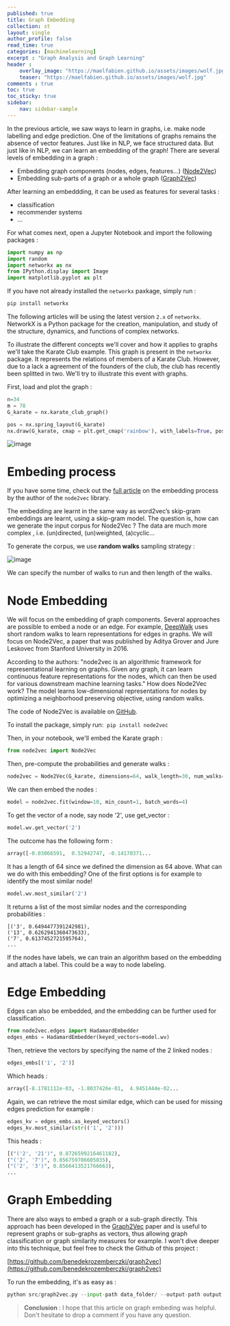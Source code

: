 ```yaml
---
published: true
title: Graph Embedding
collection: st
layout: single
author_profile: false
read_time: true
categories: [machinelearning]
excerpt : "Graph Analysis and Graph Learning"
header :
    overlay_image: "https://maelfabien.github.io/assets/images/wolf.jpg"
    teaser: "https://maelfabien.github.io/assets/images/wolf.jpg"
comments : true
toc: true
toc_sticky: true
sidebar:
    nav: sidebar-sample
---
```


In the previous article, we saw ways to learn in graphs, i.e. make node labelling and edge prediction. One of the limitations of graphs remains the absence of vector features. Just like in NLP, we face structured data. But just like in NLP, we can learn an embedding of the graph! There are several levels of embedding in a graph :
- Embedding graph components (nodes, edges, features…) ([Node2Vec](https://snap.stanford.edu/node2vec/))
- Embedding sub-parts of a graph or a whole graph ([Graph2Vec](https://arxiv.org/abs/1707.05005))

After learning an embeddding, it can be used as features for several tasks :
- classification
- recommender systems
- ...

<script type="text/javascript" async
    src="https://cdn.mathjax.org/mathjax/latest/MathJax.js?config=TeX-MML-AM_CHTML">
</script>

For what comes next, open a Jupyter Notebook and import the following packages :

```python
import numpy as np
import random
import networkx as nx
from IPython.display import Image
import matplotlib.pyplot as plt
```

If you have not already installed the `networkx` paxkage, simply run :

```bash
pip install networkx
```

The following articles will be using the latest version  `2.x` of  `networkx`. NetworkX is a Python package for the creation, manipulation, and study of the structure, dynamics, and functions of complex networks.

To illustrate the different concepts we'll cover and how it applies to graphs we'll take the Karate Club example. This graph is present in the `networkx` package. It represents the relations of members of a Karate Club. However, due to a lack a agreement of the founders of the club, the club has recently been splitted in two. We'll try to illustrate this event with graphs. 

First, load and plot the graph :

```python
n=34
m = 78
G_karate = nx.karate_club_graph()

pos = nx.spring_layout(G_karate)
nx.draw(G_karate, cmap = plt.get_cmap('rainbow'), with_labels=True, pos=pos)
```

![image](https://maelfabien.github.io/assets/images/karate.jpg)

# Embeding process

If you have some time, check out the [full article](https://towardsdatascience.com/node2vec-embeddings-for-graph-data-32a866340fef) on the embedding process by the author of the `node2vec` library.

The embedding are learnt in the same way as word2vec’s skip-gram embeddings are learnt, using a skip-gram model. The question is, how can we generate the input corpus for Node2Vec ? The data are much more complex , i.e. (un)directed, (un)weighted, (a)cyclic... 

To generate the corpus, we use **random walks** sampling strategy :

![image](https://maelfabien.github.io/assets/images/g_embed.png)

We can specify the number of walks to run and then length of the walks. 

# Node Embedding

We will focus on the embedding of graph components. Several approaches are possible to embed a node or an edge. For example, [DeepWalk](http://www.perozzi.net/projects/deepwalk/) uses short random walks to learn representations for edges in graphs. We will focus on Node2Vec, a paper that was published by Aditya Grover and Jure Leskovec from Stanford University in 2016.

According to the authors: "node2vec is an algorithmic framework for representational learning on graphs. Given any graph, it can learn continuous feature representations for the nodes, which can then be used for various downstream machine learning tasks."
How does Node2Vec work? The model learns low-dimensional representations for nodes by optimizing a neighborhood preserving objective, using random walks. 

The code of Node2Vec is available on [GitHub](https://github.com/eliorc/node2vec).

To install the package, simply run:  `pip install node2vec`

Then, in your notebook, we'll embed the Karate graph :

```python
from node2vec import Node2Vec
```

Then, pre-compute the probabilities and generate walks :

```python
node2vec = Node2Vec(G_karate, dimensions=64, walk_length=30, num_walks=200, workers=4)
```

We can then embed the nodes :

```python
model = node2vec.fit(window=10, min_count=1, batch_words=4)
```

To get the vector of a node, say node '2', use get_vector :

```python
model.wv.get_vector('2')
```

The outcome has the following form :

```python
array([-0.03066591,  0.52942747, -0.14170371...
```

It has a length of 64 since we defined the dimension as 64 above. What can we do with this embedding? One of the first options is for example to identify the most similar node!

```python
model.wv.most_similar('2')
```

It returns a list of the most similar nodes and the corresponding probabilities :

```
[('3', 0.6494477391242981),
('13', 0.6262941360473633),
('7', 0.6137452721595764),
...
```

If the nodes have labels, we can train an algorithm based on the embedding and attach a label. This could be a way to node labeling.

# Edge Embedding

Edges can also be embedded, and the embedding can be further used for classification.

```python
from node2vec.edges import HadamardEmbedder
edges_embs = HadamardEmbedder(keyed_vectors=model.wv)
```

Then, retrieve the vectors by specifying the name of the 2 linked nodes :
```python
edges_embs[('1', '2')]
```

Which heads :

```python
array([-8.1781112e-03, -1.8037426e-01,  4.9451444e-02...
```

Again, we can retrieve the most similar edge, which can be used for missing edges prediction for example :

```python
edges_kv = edges_embs.as_keyed_vectors()
edges_kv.most_similar(str(('1', '2')))
```

This heads :

```python
[("('2', '21')", 0.8726599216461182),
("('2', '7')", 0.856759786605835),
("('2', '3')", 0.8566413521766663),
...
```

# Graph Embedding

There are also ways to embed a graph or a sub-graph directly. This approach has been developed in the [Graph2Vec](https://arxiv.org/abs/1707.05005) paper and is useful to represent graphs or sub-graphs as vectors, thus allowing graph classification or graph similarity measures for example. I won't dive deeper into this technique, but feel free to check the Github of this project :

[https://github.com/benedekrozemberczki/graph2vec](https://github.com/benedekrozemberczki/graph2vec)

To run the embedding, it's as easy as :
```python
python src/graph2vec.py --input-path data_folder/ --output-path output.csv
```

> **Conclusion** : I hope that this article on graph embeding was helpful. Don't hesitate to drop a comment if you have any question.

